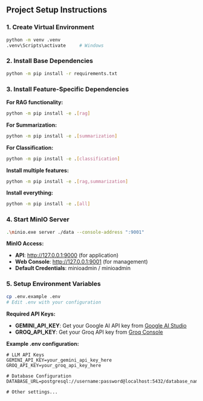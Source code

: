 
## Project Setup Instructions

### 1. Create Virtual Environment
```bash
python -m venv .venv
.venv\Scripts\activate     # Windows
```

### 2. Install Base Dependencies
```bash
python -m pip install -r requirements.txt
```

### 3. Install Feature-Specific Dependencies

**For RAG functionality:**
```bash
python -m pip install -e .[rag]
```

**For Summarization:**
```bash
python -m pip install -e .[summarization]
```

**For Classification:**
```bash
python -m pip install -e .[classification]
```

**Install multiple features:**
```bash
python -m pip install -e .[rag,summarization]
```

**Install everything:**
```bash
python -m pip install -e .[all]
```

### 4. Start MinIO Server
```bash
.\minio.exe server ./data --console-address ":9001"
```

**MinIO Access:**
- **API**: http://127.0.0.1:9000 (for application)
- **Web Console**: http://127.0.0.1:9001 (for management)
- **Default Credentials**: minioadmin / minioadmin

### 5. Setup Environment Variables
```bash
cp .env.example .env
# Edit .env with your configuration
```

**Required API Keys:**
- **GEMINI_API_KEY**: Get your Google AI API key from [Google AI Studio](https://makersuite.google.com/app/apikey)
- **GROQ_API_KEY**: Get your Groq API key from [Groq Console](https://console.groq.com/)

**Example .env configuration:**
```env
# LLM API Keys
GEMINI_API_KEY=your_gemini_api_key_here
GROQ_API_KEY=your_groq_api_key_here

# Database Configuration
DATABASE_URL=postgresql://username:password@localhost:5432/database_name

# Other settings...
```
